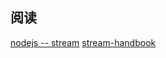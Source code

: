 ## 阅读
[nodejs -- stream](http://www.cnblogs.com/copperhaze/p/6163544.html)
[stream-handbook](https://github.com/beierweiwei/stream-handbook)
